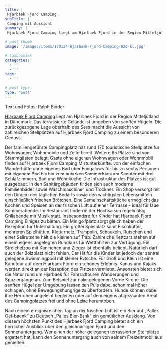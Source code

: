 ```yaml
---
title: |
 Hjarbaek Fjord Camping
subTitle: |
 Camping mit Aussicht
summary: |
 Hjarbaek Fjord Camping liegt am Hjarbaek Fjord in der Region Mitteljütland in Dänemark. Das terrassierte Gelände ist umgeben von sanften Hügeln. Die zurückgezogene Lage oberhalb des Sees macht die Aussicht von zahlreichen Stellplätzen auf Hjarbaek Fjord Camping zu einem besonderen Genuss. 

# post thumb
image: '/images/items/170124-Hjarbaek-Fjord-Camping-020-kl.jpg'

# taxonomies
categories: 
  - ''
  - ''
tags:
  - ''

# post type
type: "post"
---
```


Text und Fotos: Ralph Binder  

[Hjarbaek Fjord Camping](https://www.hjarbaek.dk/de/) liegt am Hjarbaek Fjord in der Region Mitteljütland in Dänemark. Das terrassierte Gelände ist umgeben von sanften Hügeln. Die zurückgezogene Lage oberhalb des Sees macht die Aussicht von zahlreichen Stellplätzen auf Hjarbaek Fjord Camping zu einem besonderen Genuss.  

Der familiengeführte Campingplatz hält rund 170 touristische Stellplätze für Wohnwagen, Wohnmobile und Zelte bereit. Weitere 65 Plätze sind von Stammgästen belegt. Gäste ohne eigenen Wohnwagen oder Wohnmobil finden auf Hjarbaek Fjord Camping Mietunterkünfte: von der einfachen Wanderhütte ohne eigenes Bad über Bungalows für bis zu sechs Personen mit eigenem Bad bis hin zum autarken Sommerhaus am Seeufer mit drei Schlafzimmern, Bad und Wohnküche. Die Infrastruktur des Platzes ist gut ausgebaut. In den Sanitärgebäuden finden sich auch moderne Familienbäder sowie Waschmaschinen und Trockner. Ein Shop versorgt mit den Dingen des täglichen Bedarfs sowie den wichtigsten Lebensmitteln einschließlich frischen Brötchen. Eine Gemeinschaftsküche ermöglicht das Kochen und Speisen an der frischen Luft auf einer Terrasse - ideal für laue Sommerabende. Im Restaurant finden in der Hochsaison regelmäßig Grillabende mit Musik statt. Insbesondere für Kinder hat Hjarbaek Fjord Camping Einiges zu bieten. Ein Minigolfplatz sorgt gleich neben der Rezeption für Unterhaltung. Ein großer Spielplatz samt Fischkutter, mehreren Spielhütten, Kletternetz, Trampolin, Schaukeln, Rutschen und einer Seilrutsche hält die kleinen auf Trab. Zahlreiche Kettcars stehen auf einem eigens angelegten Rundkurs für Wettfahrten zur Verfügung. Ein Streichelzoo mit Kaninchen und Ziegen ist ebenfalls beliebt. Natürlich darf auch der Bolzplatz nicht fehlen. Der Hit für die Kinder ist jedoch der zentral gelegene Swimmingpool mit kleiner Rutsche. Für Groß und Klein ist eine Kanutour auf dem Hjarbaek Fjord ein schönes Erlebnis. Kanus und Kajaks werden direkt an der Rezeption des Platzes vermietet. Ansonsten bietet sich die Natur rund um Hjarbaek für Fahrradtouren Wanderungen und Spaziergänge an. Zum Beispiel zur nahe gelegenen Vorde Kirche. Die sanften Hügel der Umgebung lassen den Puls dabei schon mal höher schlagen, ohne Bewegungshungrige zu überfordern. Hunde können dabei ihre Herrchen angeleint begleiten oder auf dem eigens abgezäunten Areal des Campingplatzes frei und ohne Leine herumtoben.   

Nach einem ereignisreichen Tag an der frischen Luft ist ein Bier auf „Palle’s Oel-baenk“ zu Deutsch „Palles Bier-Bank“ ein gemütlicher Ausklang. Von diesem höchsten Punkt des Hjarbaek Fjord Camping bietet sich ein herrlicher Ausblick über den gleichnamigen Fjord und den Sonnenuntergang. Wer einen der höher gelegenen terrassierten Stellplätze ergattert hat, kann den Sonnenuntergang auch von seinem Freizeitmobil aus genießen.